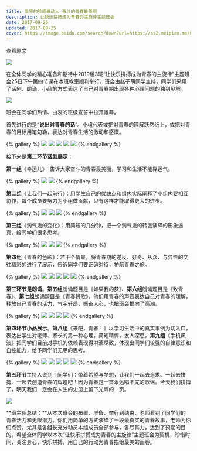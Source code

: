 ```yaml
---
title: 爱笑的脸庞最动人 奋斗的青春最美丽
description: 让快乐拼搏成为青春的主旋律主题班会
date: 2017-09-25
updated: 2017-09-25
cover: https://image.baidu.com/search/down?url=https://ss2.meipian.me/users/16033976/a86a9995bf81469ca43409cc38008ec1.jpg?imageView2/2/w/640/
---
```


[查看原文](https://www.meipian.cn/taa208a)

![](https://image.baidu.com/search/down?url=https://ss2.meipian.me/users/16033976/1ef3720e30a34ad48e9252b1168efdd7.jpg)

在全体同学的精心准备和期待中2019届3班“让快乐拼搏成为青春的主旋律”主题班会25日下午第四节课在本班教室顺利举行。班会由赵子萌同学主持，同学们采用了话剧、朗诵、小品的方式表达了自己对青春期出现各种心理问题的独到见解。

![](https://image.baidu.com/search/down?url=https://ss2.meipian.me/users/16033976/30f079852a5f4a848d2f01b5c7590c37.jpg)

班会在同学们热情、由衷的班级宣誓中拉开帷幕。

首先进行的是“**说出对青春的话**”。小组代表或把对青春的理解跃然纸上，或把对青春的目标用笔勾勒，表达对青春生活的激动和感慨。

{% gallery %}
![](https://image.baidu.com/search/down?url=https://ss2.meipian.me/users/16033976/4fb139410e40454bb3fa16a522286dd7.jpg)
![](https://image.baidu.com/search/down?url=https://ss2.meipian.me/users/16033976/537f1fa3e63c441381ba5ad0b4413ab7.jpg)
![](https://image.baidu.com/search/down?url=https://ss2.meipian.me/users/16033976/700d46615d2a489fa95f8a395fa97a71.jpg)
![](https://image.baidu.com/search/down?url=https://ss2.meipian.me/users/16033976/497ad5da692d43a186a0721d5e67699a.jpg)
![](https://image.baidu.com/search/down?url=https://ss2.meipian.me/users/16033976/45c04b190fdb4036a7f304448cdf5393.jpg)
{% endgallery %}

接下来是**第二环节话剧展示**：

**第一组**《幸运儿》：告诉大家奋斗的青春最美丽，学习和生活不能靠运气。

{% gallery %}
![](https://image.baidu.com/search/down?url=https://ss2.meipian.me/users/16033976/6fb37ca875154ded999574c52dacc482.jpg)
![](https://image.baidu.com/search/down?url=https://ss2.meipian.me/users/16033976/255e1a48210b4ad08d9ad8a813d36491.jpg)
{% endgallery %}

**第二组**《让我们一起前行》：用学生自己的优缺点和组内实际阐释了小组内要相互协作，每个成员要努力为小组做贡献，只有这样才能取得更大的进步。

{% gallery %}
![](https://image.baidu.com/search/down?url=https://ss2.meipian.me/users/16033976/4908cd0f4bec4c34a36b14bc02219a10.jpg)
![](https://image.baidu.com/search/down?url=https://ss2.meipian.me/users/16033976/36c893ff9add4e248986290e13323741.jpg)
![](https://image.baidu.com/search/down?url=https://ss2.meipian.me/users/16033976/3b33f1012ee642e2a973e64542cec0a4.jpg)
{% endgallery %}

**第三组**《淘气鬼的变化》：用简短的几分钟，把一个淘气鬼的转变演绎的形象逼真，给同学们很多思考。

{% gallery %}
![](https://image.baidu.com/search/down?url=https://ss2.meipian.me/users/16033976/721402781be3493390889203a435eafc.jpg)
![](https://image.baidu.com/search/down?url=https://ss2.meipian.me/users/16033976/9a70261b0b204b6085e8f91dca0a1e4a.jpg)
![](https://image.baidu.com/search/down?url=https://ss2.meipian.me/users/16033976/b29bf75dd9db47e893a7d0bc521f8aeb.jpg)
{% endgallery %}

**第四组**《青春的色彩》：若干个情景，将青春期的逆反、好奇、从众、与异性的交往精彩的进行了展示，告诉同学们要正确对待，护航青春之旅。

{% gallery %}
![](https://image.baidu.com/search/down?url=https://ss2.meipian.me/users/16033976/6a3fe3c3bd46474291cc7a523e22ca15.jpg)
![](https://image.baidu.com/search/down?url=https://ss2.meipian.me/users/16033976/692e46a4345a47b4b8d3847c4211a461.jpg)
![](https://image.baidu.com/search/down?url=https://ss2.meipian.me/users/16033976/ffc31deec2f347a6916be3d7caf5cde4.jpg)
![](https://image.baidu.com/search/down?url=https://ss2.meipian.me/users/16033976/d402823a515a4373adb02763c88814e5.jpg)
![](https://image.baidu.com/search/down?url=https://ss2.meipian.me/users/16033976/502bcd51ecbf4e7aa7ca420e2ccc02c1.jpg)
{% endgallery %}

**第三环节是朗诵**。**第五组**朗诵题目是《如果我的梦》、**第六组**朗诵题目是《致青春》、**第七组**朗诵题目是《青春赞歌》，他们用青春的声音表达自己对青春的理解，释放自己青春的活力，气宇轩昂，振奋人心，也把班会推向了高潮。

{% gallery %}
![](https://image.baidu.com/search/down?url=https://ss2.meipian.me/users/16033976/0689adfe6c0a4eb0ac394dca058a779e.jpg)
![](https://image.baidu.com/search/down?url=https://ss2.meipian.me/users/16033976/8422bd745e8c44259bf90791dee4afd6.jpg)
![](https://image.baidu.com/search/down?url=https://ss2.meipian.me/users/16033976/d2323322798146098582868926fdc3d8.jpg)
![](https://image.baidu.com/search/down?url=https://ss2.meipian.me/users/16033976/4e088ed0ad784bf38eae3a9e262d1c7e.jpg)
{% endgallery %}

**第四环节小品展示**。**第八组**《来吧，青春！》以学习生活中的真实事例为切入口，表达出学生对老师、家长的另一种心理，简短精悍，发人深思。**第九组**《手机风波》把同学们目前对手机的依赖表现得淋漓尽致，体现出同学们较强的自律意识和自控能力，给予同学们无尽的思考。

{% gallery %}
![](https://image.baidu.com/search/down?url=https://ss2.meipian.me/users/16033976/9a30b123c4354d2190c1fa667d626d94.jpg)
![](https://image.baidu.com/search/down?url=https://ss2.meipian.me/users/16033976/9ab3bd483edf411c87e4c03d3da0b7b3.jpg)
![](https://image.baidu.com/search/down?url=https://ss2.meipian.me/users/16033976/ee4dd679420b49f6af0330947e99c1c3.jpg)
![](https://image.baidu.com/search/down?url=https://ss2.meipian.me/users/16033976/d0265ac60c88444faaab60fa8dc2ecb9.jpg)
![](https://image.baidu.com/search/down?url=https://ss2.meipian.me/users/16033976/594f9c452b0c41eb97eba38caada2bb0.jpg)
{% endgallery %}

**第五环节**主持人说到：同学们：带着希望与梦想，让我们一起去追求、一起去拼搏、一起去创造青春的辉煌吧！因为青春是一首永远唱不完的歌谣。今天我们拼搏了，明天我们一定会在人生的史册上留下光辉的一页。

![](https://image.baidu.com/search/down?url=https://ss2.meipian.me/users/16033976/8d00d6c0758e4c7aac108bd3a29f71d9.jpg)

**班主任总结：**从本次班会的布置、准备、举行到结束，老师看到了同学们的青春活力和无限潜力。你们用简单的方式演绎了一段最真实的青春故事，老师为你们点赞。尤其是各组长充分动员本组成员全部参与，各尽其力，达到了预期的目的。希望全体同学以本次“让快乐拼搏成为青春的主旋律”主题班会为契机，珍惜时间，关注身心，快乐拼搏，用自己的行动为青春描绘最美的画卷。